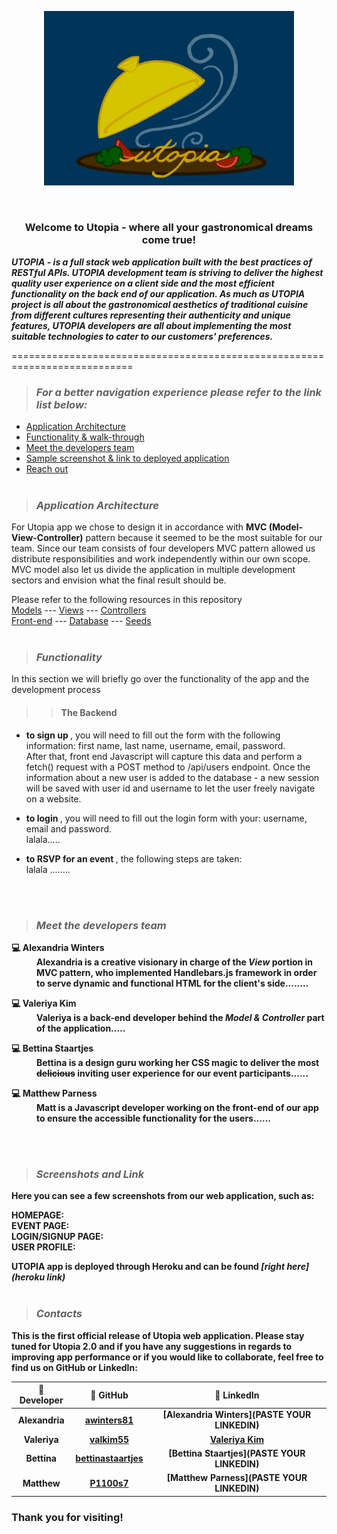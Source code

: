 <p style="text-align: center"><img src="./public/images/utopiablue.JPG" width="400"></p><br>

<div style="text-align: center"> 

### Welcome to Utopia - where all your gastronomical dreams come true! 
</div> 

<p> <strong><em> UTOPIA - is a full stack web application built with the best practices of RESTful APIs. UTOPIA development team is striving to deliver the highest quality user experience on a client side and the most efficient functionality on the back end of our application. As much as UTOPIA project is all about the gastronomical aesthetics of traditional cuisine from different cultures representing their authenticity and unique features, UTOPIA developers are all about implementing the most suitable technologies to cater to our customers' preferences.  </em></strong></p>

=========================================================================== <br>

> ### ___For a better navigation experience please refer to the link list below:___ <br>
- [Application Architecture](#application-architecture)
- [Functionality & walk-through](#functionality)
- [Meet the developers team](#meet-the-developers-team)
- [Sample screenshot & link to deployed application](#screenshots-and-link)
- [Reach out](#contacts)
<br></br>

> ### ___Application Architecture___
<p> For Utopia app we chose to design it in accordance with <strong>MVC (Model-View-Controller)</strong> pattern because it seemed to be the most suitable for our team. Since our team consists of four developers MVC pattern allowed us distribute responsibilities and work independently within our own scope. MVC model also let us divide the application in multiple development sectors and envision what the final result should be.<br>

Please refer to the following resources in this repository<br>
[Models](./models/) --- [Views](./views/) --- [Controllers](./controller/) <br>
[Front-end](./public/) --- [Database](./db/) --- [Seeds](./seeds/)
<br></br>

> ### ___Functionality___
<p> In this section we will briefly go over the functionality of the app and the development process</p>

>> #### The Backend
<p>  </p>

- <strong> to sign up </strong>, you will need to fill out the form with the following information: first name, last name, username, email, password. <br>
After that, front end Javascript will capture this data and perform a fetch() request with a POST method to /api/users endpoint. Once the information about a new user is added to the database - a new session will be saved with user id and username to let the user freely navigate on a website.<br>

- <strong> to login </strong>, you will need to fill out the login form with your: username, email and password. <br>
lalala.....

- <strong> to RSVP for an event </strong>, the following steps are taken: <br>
lalala ........


<br></br>

> ### ___Meet the developers team___
<dl>
    <dt><strong>💻 Alexandria Winters <strong></dt>
    <dd>Alexandria is a creative visionary in charge of the <em>View</em> portion in MVC pattern, who implemented Handlebars.js framework in order to serve dynamic and functional HTML for the client's side........</dd>
</dl>

<dl>
    <dt><strong>💻 Valeriya Kim </strong></dt>
    <dd>Valeriya is a back-end developer behind the <em>Model & Controller</em> part of the application.....</dd>
</dl>

<dl>
    <dt><strong>💻 Bettina Staartjes  </strong></dt>
    <dd>Bettina is a design guru working her CSS magic to deliver the most <s>delicious</s> inviting user experience for our event participants......</dd>
</dl>

<dl>
    <dt><strong>💻 Matthew Parness  </strong></dt>
    <dd>Matt is a Javascript developer working on the front-end of our app to ensure the accessible functionality for the users......</dd>
</dl>
<br></br>

> ### ___Screenshots and Link___
<p>Here you can see a few screenshots from our web application, such as: </p>
<strong> HOMEPAGE: </strong></br>
<strong> EVENT PAGE: </strong></br>
<strong> LOGIN/SIGNUP PAGE: </strong></br>
<strong> USER PROFILE: </strong></br>

<strong> UTOPIA app is deployed through Heroku and can be found <em>[right here](heroku link) </em> </strong>
<br></br>
> ### ___Contacts___
<p> This is the first official release of Utopia web application. Please stay tuned for Utopia 2.0 and if you have any suggestions in regards to improving app performance or if you would like to collaborate, feel free to find us on GitHub or LinkedIn:</p>

| 🔧 Developer  | 🔗 GitHub                                                 | 🔗 LinkedIn                                  |
|:--------------:|:---------------------------------------------------------:|:-----------------------------------------:|
| Alexandria     | [awinters81](https://github.com/awinters81)               | [Alexandria Winters](PASTE YOUR LINKEDIN)
| Valeriya       | [valkim55](https://github.com/valkim55)                   | [Valeriya Kim](https://www.linkedin.com/in/valeriya-kim-763572204/)
| Bettina        | [bettinastaartjes](https://github.com/bettinastaartjes)   | [Bettina Staartjes](PASTE YOUR LINKEDIN)
| Matthew        | [P1100s7](https://github.com/P1100s7)                     | [Matthew Parness](PASTE YOUR LINKEDIN)

### Thank you for visiting!